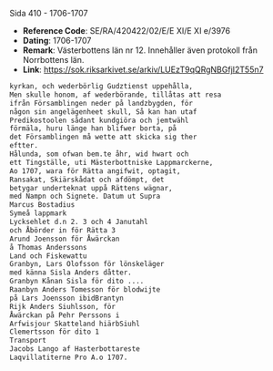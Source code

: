 Sida 410 - 1706-1707

- **Reference Code**: SE/RA/420422/02/E/E XI/E XI e/3976
- **Dating**: 1706-1707
- **Remark**: Västerbottens län nr 12. Innehåller även protokoll från Norrbottens län.
- **Link**: [https://sok.riksarkivet.se/arkiv/LUEzT9qQRgNBGfjI2T55n7 ](https://sok.riksarkivet.se/arkiv/LUEzT9qQRgNBGfjI2T55n7 )

```txt linenums="1"
kyrkan, och wederbörlig Gudztienst uppehålla,
Men skulle honom, af wederbörande, tillåtas att resa
ifrån Församblingen neder på landzbygden, för
någon sin angelägenheet skull, Så kan han utaf
Predikostoolen sådant kundgiöra och jemtwähl
förmäla, huru länge han blifwer borta, på
det Församblingen må wette att skicka sig ther
eftter.
Hålunda, som ofwan bem.te åhr, wid hwart och
ett Tingställe, uti Mästerbottniske Lappmarckerne,
Ao 1707, wara för Rätta angifwit, optagit,
Ransakat, Skiärskådat och afdömpt, det
betygar underteknat uppå Rättens wägnar,
med Nampn och Signete. Datum ut Supra
Marcus Bostadius
Symeå lappmark
Lycksehlet d.n 2. 3 och 4 Janutahl
och Åbörder in för Rätta 3
Arund Joensson för Åwärckan
å Thomas Anderssons
Land och Fiskewattu
Granbyn, Lars Olofsson för lönskeläger
med känna Sisla Anders dåtter.
Granbyn Kånan Sisla för dito ....
Raanbyn Anders Tomesson för blodwijte
på Lars Joensson ibidBrantyn
Rijk Anders Siuhlsson, för
Åwärckan på Pehr Perssons i
Arfwisjour Skatteland hiärbSiuhl
Clemertsson för dito 1
Transport
Jacobs Lango af Hasterbottareste
Laqvillatiterne Pro A.o 1707.
```
